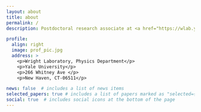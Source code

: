 ```yaml
---
layout: about
title: about
permalink: /
description: Postdoctoral research associate at <a href="https://wlab.yale.edu">Wright Laboratory</a>, <a href="https://physics.yale.edu/">Yale University</a>. Previously a graduate student at <a href="https://www.iit.edu/physics">Illinois Institute of Technology</a>.

profile:
  align: right
  image: prof_pic.jpg
  address: >
    <p>Wright Laboratory, Physics Department</p>
    <p>Yale University</p>
    <p>266 Whitney Ave </p>
    <p>New Haven, CT-06511</p>

news: false  # includes a list of news items
selected_papers: true # includes a list of papers marked as "selected={true}"
social: true  # includes social icons at the bottom of the page
---
```


<!-- Write your biography here. Tell the world about yourself. Link to your favorite [subreddit](http://reddit.com). You can put a picture in, too. The code is already in, just name your picture `prof_pic.jpg` and put it in the `img/` folder.

Put your address / P.O. box / other info right below your picture. You can also disable any these elements by editing `profile` property of the YAML header of your `_pages/about.md`. Edit `_bibliography/papers.bib` and Jekyll will render your [publications page](/al-folio/publications/) automatically.

Link to your social media connections, too. This theme is set up to use [Font Awesome icons](http://fortawesome.github.io/Font-Awesome/) and [Academicons](https://jpswalsh.github.io/academicons/), like the ones below. Add your Facebook, Twitter, LinkedIn, Google Scholar, or just disable all of them. -->
